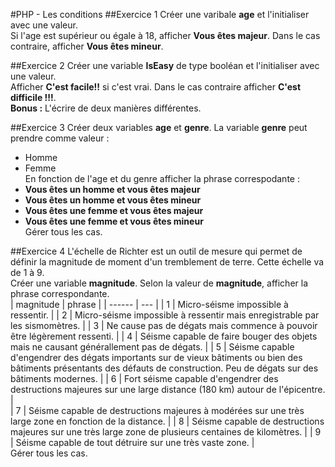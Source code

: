 #PHP - Les conditions
##Exercice 1
Créer une varibale **age** et l'initialiser avec une valeur.  
Si l'age est supérieur ou égale à 18, afficher **Vous êtes majeur**. Dans le cas contraire, afficher **Vous êtes mineur**.

##Exercice 2
Créer une variable **IsEasy** de type booléan et l'initialiser avec une valeur.  
Afficher **C'est facile!!** si c'est vrai. Dans le cas contraire afficher **C'est difficile !!!**.  
**Bonus :** L'écrire de deux manières différentes.

##Exercice 3
Créer deux variables **age** et **genre**. La variable **genre** peut prendre comme valeur :
- Homme
- Femme  
En fonction de l'age et du genre afficher la phrase correspodante :
- **Vous êtes un homme et vous êtes majeur**
- **Vous êtes un homme et vous êtes mineur**
- **Vous êtes une femme et vous êtes majeur**
- **Vous êtes une femme et vous êtes mineur**  
Gérer tous les cas.

##Exercice 4
L'échelle de Richter est un outil de mesure qui permet de définir la magnitude de moment d'un tremblement de terre. Cette échelle va de 1 à 9.  
Créer une variable **magnitude**. Selon la valeur de **magnitude**, afficher la phrase correspondante.  
|   magnitude   |   phrase                                                                                                                             |
|    ------     |    ---   |
|   1           |   Micro-séisme impossible à ressentir.   |
|   2           |   Micro-séisme impossible à ressentir mais enregistrable par les sismomètres.    |
|   3           |   Ne cause pas de dégats mais commence à pouvoir être légèrement ressenti.   |
|   4           |   Séisme capable de faire bouger des objets mais ne causant générallement pas de dégats.   |
|   5           |   Séisme capable d'engendrer des dégats importants sur de vieux bâtiments ou bien des bâtiments présentants des défauts de construction. Peu de dégats sur des bâtiments modernes.   |
|   6           |   Fort séisme capable d'engendrer des destructions majeures sur une large distance (180 km) autour de l'épicentre.                                                             |   
|   7           |   Séisme capable de destructions majeures à modérées sur une très large zone en fonction de la distance.                                                                |
|   8           |   Séisme capable de destructions majeures sur une très large zone de plusieurs centaines de kilomètres.                                                              |
|   9           |   Séisme capable de tout détruire sur une très vaste zone.                                                                    |  
Gérer tous les cas.
